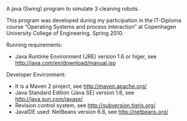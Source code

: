 A java (Swing) program to simulate 3 cleaning robots.

This program was developed during my participation in the IT-Diploma course “Operating Systems and process interaction” at Copenhagen University College of Engineering. Spring 2010.

Running requirements:
  * Java Runtime Environment (JRE) version 1.6 or higer, see http://java.com/en/download/manual.jsp

Developer Environment:
  * It is a Maven 2 project, see http://maven.apache.org/
  * Java Standard Edition (Java SE) version 1.6, see http://java.sun.com/javase/
  * Revision control system, see http://subversion.tigris.org/
  * JavaIDE used: NetBeans version 6.8, see http://netbeans.org/